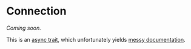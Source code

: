 # Connection

_Coming soon._

This is an [async trait](https://lib.rs/crates/async-trait), which unfortunately yields [messy documentation](https://bonsaidb.dev/main/bonsaidb/core/connection/trait.Connection.html).
